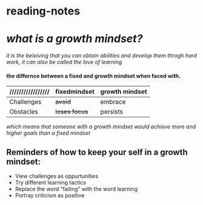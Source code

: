 # reading-notes
# ***what is a growth mindset?***
*it is the beleiving that you can obtain abilities and develop them throgh hard work, it can also be called the love of learning*

#### **the differnce between a fixed and growth mindset when faced with**.

///////////////// |  fixedmindset     | growth mindset
----------------- | ----------------- | ----------------- 
  Challenges      |     ~~avoid~~     |    embrace    
  Obstacles       |   ~~loses focus~~ |    persists   
  
  
  _which means that someone with a growth mindset would achieve more and higher goals than a fixed mindset_
  
  ## Reminders of how to keep your self in a growth mindset:
  * View challenges as oppurtunities
  * Try different learning tactics
  * Replace the word “failing” with the word learning
  * Portray criticism as positive
